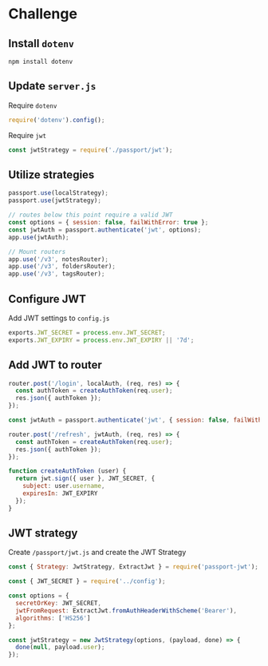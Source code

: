 # Challenge

## Install `dotenv`

`npm install dotenv`

## Update `server.js`

Require `dotenv`

```js
require('dotenv').config();
```

Require `jwt`

```js
const jwtStrategy = require('./passport/jwt');
```

## Utilize strategies

```js
passport.use(localStrategy);
passport.use(jwtStrategy);

// routes below this point require a valid JWT
const options = { session: false, failWithError: true };
const jwtAuth = passport.authenticate('jwt', options);
app.use(jwtAuth);

// Mount routers
app.use('/v3', notesRouter);
app.use('/v3', foldersRouter);
app.use('/v3', tagsRouter);
```

## Configure JWT

Add JWT settings to `config.js`
```js
exports.JWT_SECRET = process.env.JWT_SECRET;
exports.JWT_EXPIRY = process.env.JWT_EXPIRY || '7d';
```

## Add JWT to router

```js
router.post('/login', localAuth, (req, res) => {
  const authToken = createAuthToken(req.user);
  res.json({ authToken });
});

const jwtAuth = passport.authenticate('jwt', { session: false, failWithError: true });

router.post('/refresh', jwtAuth, (req, res) => {
  const authToken = createAuthToken(req.user);
  res.json({ authToken });
});

function createAuthToken (user) {
  return jwt.sign({ user }, JWT_SECRET, {
    subject: user.username,
    expiresIn: JWT_EXPIRY
  });
}
```

## JWT strategy

Create `/passport/jwt.js` and create the JWT Strategy

```js
const { Strategy: JwtStrategy, ExtractJwt } = require('passport-jwt');

const { JWT_SECRET } = require('../config');

const options = {
  secretOrKey: JWT_SECRET,
  jwtFromRequest: ExtractJwt.fromAuthHeaderWithScheme('Bearer'),
  algorithms: ['HS256']
};

const jwtStrategy = new JwtStrategy(options, (payload, done) => {
  done(null, payload.user);
});
```